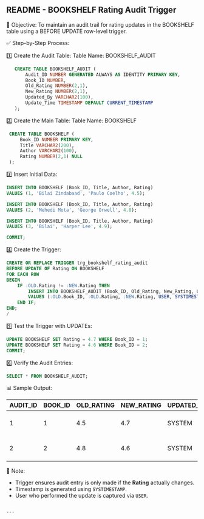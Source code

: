 README - BOOKSHELF Rating Audit Trigger
----------------------------------------

📌 Objective:
To maintain an audit trail for rating updates in the BOOKSHELF table using a BEFORE UPDATE row-level trigger.

✅ Step-by-Step Process:

1️⃣ Create the Audit Table:
   Table Name: BOOKSHELF_AUDIT

```sql
   CREATE TABLE BOOKSHELF_AUDIT (
       Audit_ID NUMBER GENERATED ALWAYS AS IDENTITY PRIMARY KEY,
       Book_ID NUMBER,
       Old_Rating NUMBER(2,1),
       New_Rating NUMBER(2,1),
       Updated_By VARCHAR2(100),
       Update_Time TIMESTAMP DEFAULT CURRENT_TIMESTAMP
   );
```

2️⃣ Create the Main Table:
   Table Name: BOOKSHELF

  ```sql
   CREATE TABLE BOOKSHELF (
       Book_ID NUMBER PRIMARY KEY,
       Title VARCHAR2(200),
       Author VARCHAR2(100),
       Rating NUMBER(2,1) NULL
   );
   ```

3️⃣ Insert Initial Data:

   ```sql
   INSERT INTO BOOKSHELF (Book_ID, Title, Author, Rating)
   VALUES (1, 'Bilai Zindabaad', 'Paulo Coelho', 4.5);

   INSERT INTO BOOKSHELF (Book_ID, Title, Author, Rating)
   VALUES (2, 'Mehedi Mota', 'George Orwell', 4.8);

   INSERT INTO BOOKSHELF (Book_ID, Title, Author, Rating)
   VALUES (3, 'Bilai', 'Harper Lee', 4.9);

   COMMIT;
   ```

4️⃣ Create the Trigger:

   ```sql
   CREATE OR REPLACE TRIGGER trg_bookshelf_rating_audit
   BEFORE UPDATE OF Rating ON BOOKSHELF
   FOR EACH ROW
   BEGIN
       IF :OLD.Rating != :NEW.Rating THEN
           INSERT INTO BOOKSHELF_AUDIT (Book_ID, Old_Rating, New_Rating, Updated_By, Update_Time)
           VALUES (:OLD.Book_ID, :OLD.Rating, :NEW.Rating, USER, SYSTIMESTAMP);
       END IF;
   END;
   /
   ```

5️⃣ Test the Trigger with UPDATEs:

   ```sql
   UPDATE BOOKSHELF SET Rating = 4.7 WHERE Book_ID = 1;
   UPDATE BOOKSHELF SET Rating = 4.6 WHERE Book_ID = 2;
   COMMIT;
   ```

6️⃣ Verify the Audit Entries:

   ```sql
   SELECT * FROM BOOKSHELF_AUDIT;
   ```

📊 Sample Output:

| AUDIT_ID | BOOK_ID | OLD_RATING | NEW_RATING | UPDATED_BY | UPDATE_TIME                  |
|----------|---------|------------|------------|------------|------------------------------|
| 1        | 1       | 4.5        | 4.7        | SYSTEM     | 09-FEB-25 12.41.15.842 PM    |
| 2        | 2       | 4.8        | 4.6        | SYSTEM     | 09-FEB-25 12.41.15.844 PM    |

📝 Note:
- Trigger ensures audit entry is only made if the **Rating** actually changes.
- Timestamp is generated using `SYSTIMESTAMP`.
- User who performed the update is captured via `USER`.

```

---

